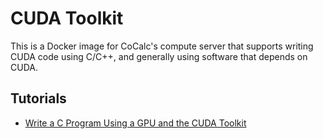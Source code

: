 # CUDA Toolkit

This is a Docker image for CoCalc's compute server that supports writing CUDA code using C/C\+\+, and generally using software that depends on CUDA.

## Tutorials

- [Write a C Program Using a GPU and the CUDA Toolkit](https://github.com/sagemathinc/cocalc-howto/blob/main/cuda.md)

